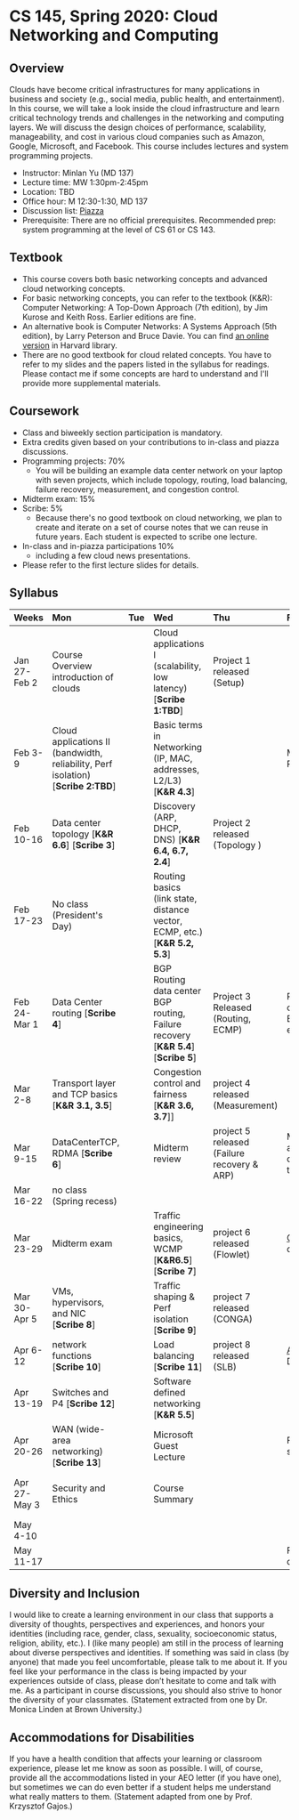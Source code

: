 # CS 145, Spring 2020: Cloud Networking and Computing

## Overview

Clouds have become critical infrastructures for many applications in business and society (e.g., social media, public health, and entertainment). In this course, we will take a look inside the cloud infrastructure and learn critical technology trends and challenges in the networking and computing layers. We will discuss the design choices of performance, scalability, manageability, and cost in various cloud companies such as Amazon, Google, Microsoft, and Facebook. This course includes lectures and system programming projects.

- Instructor: Minlan Yu (MD 137)
- Lecture time: MW 1:30pm-2:45pm
- Location: TBD
- Office hour: M 12:30-1:30, MD 137
- Discussion list: [Piazza](https://piazza.com/class/jy80ngwm9123)
- Prerequisite: There are no official prerequisites. Recommended prep: system programming at the level of CS 61 or CS 143.


## Textbook
- This course covers both basic networking concepts and advanced cloud networking concepts.
- For basic networking concepts, you can refer to the textbook (K&R): Computer Networking: A Top-Down Approach (7th edition), by Jim Kurose and Keith Ross. Earlier editions are fine. 
- An alternative book is Computer Networks: A Systems Approach (5th edition), by Larry Peterson and Bruce Davie. You can find [an online version](https://proquest-safaribooksonline-com.ezp-prod1.hul.harvard.edu/9780123850591) in Harvard library.
- There are no good textbook for cloud related concepts. You have to refer to my slides and the papers listed in the syllabus for readings. Please contact me if some concepts are hard to understand and I'll provide more supplemental materials.

## Coursework
- Class and biweekly section participation is mandatory.
- Extra credits given based on your contributions to in-class and piazza discussions.
- Programming projects: 70%
  - You will be building an example data center network on your laptop with seven projects, which include topology, routing, load balancing, failure recovery, measurement, and congestion control.
- Midterm exam: 15%
- Scribe: 5%
  - Because there's no good textbook on cloud networking, we plan to create and iterate on a set of course notes that we can reuse in future years. Each student is expected to scribe one lecture. 
- In-class and in-piazza participations 10%
  - including a few cloud news presentations.
- Please refer to the first lecture slides for details.

## Syllabus

| Weeks        | Mon                                                                                                                                                                                                | Tue  | Wed                                                           | Thu                                    | Fri                                         | Sat  | Sun                   |
| :----------- | :------------------------------------------------------------------------------------------------------------------------------------------------------------------------------------------------- | :--- | :------------------------------------------------------------ | :------------------------------------- | :------------------------------------------ | :--- | :-------------------- |
| Jan 27-Feb 2 | Course Overview <br> introduction of clouds                                                                                                                                                        |      | Cloud applications I <br> (scalability, low latency)  [**Scribe 1:TBD**]        |     Project 1 released <br> (Setup)                                           |                                             |
| Feb 3-9      | Cloud applications II (bandwidth, reliability, Perf isolation)     [**Scribe 2:TBD**]                                                                                                                                                |      | Basic terms in Networking <br> (IP, MAC, addresses, L2/L3)  [**K&R 4.3**]  |                                        |           Mininet and P4 tutorial                                   |   | Project 1 due 
| Feb 10-16    | Data center topology [**K&R 6.6**] [**Scribe 3**] <br>                                                  |      | Discovery <br> (ARP, DHCP, DNS)     [**K&R 6.4, 6.7, 2.4**]                          |   Project 2 released <br> (Topology )                |                     |
| Feb 17-23    | No class <br> (President's Day)                                                                                                                                                                    |      | Routing basics <br> (link state, distance vector, ECMP, etc.) [**K&R 5.2, 5.3**]   |             |                                             |      |Project 2 Due   |
| Feb 24-Mar 1 | Data Center routing   [**Scribe 4**]                                                                                   |      |  BGP Routing <br> data center BGP routing, Failure recovery    [**K&R 5.4**] [**Scribe 5**]                                                         | Project 3 Released <br> (Routing, ECMP)                    | P4 tutorial continued; ECMP; failure events |      |        |
| Mar 2-8      |          Transport layer and TCP basics [**K&R 3.1, 3.5**]                           |      |      Congestion control and fairness  <br> [**K&R 3.6, 3.7**]]                     | project 4 released (Measurement)                    |                                             |      | Project 3 due         |
| Mar 9-15     |     DataCenterTCP, RDMA  [**Scribe 6**]       |      |   Midterm review                                                           | project 5 released (Failure recovery & ARP)                     |             Measurement and debugging tools                                |      | Project 4 due         |
| Mar 16-22    | no class (Spring recess)                                                                                                                                                                           |      |                                                               |                                        |                                             |      |                       |
| Mar 23-29    |      Midterm exam                                                                        |      | Traffic engineering basics, WCMP [**K&R6.5**] [**Scribe 7**]                                                         | project 6  released <br> (Flowlet)                    |                                 [CONGA](https://people.csail.mit.edu/alizadeh/papers/conga-sigcomm14.pdf) details            |      | Project 5 due         |
| Mar 30-Apr 5 |  VMs, hypervisors, and NIC [**Scribe 8**]    |      |     Traffic shaping & Perf isolation [**Scribe 9**]                                           | project 7  released  <br> (CONGA)                   |                                             |      | project 6  due        |
| Apr 6-12     |      network functions [**Scribe 10**]                     |      |   Load balancing   [**Scribe 11**]                                                         | project 8  released  <br> (SLB) |                                  [Ananta](https://conferences.sigcomm.org/sigcomm/2013/papers/sigcomm/p207.pdf) Details         |   | project 7  due|
| Apr 13-19    |      Switches and P4  [**Scribe 12**]                                                                                                                                                                  |      | Software defined networking   [**K&R 5.5**]                                 |                                        |                                             |  | |
| Apr 20-26    |       WAN (wide-area networking)    [**Scribe 13**]                                                                                                                                                                                         |      | Microsoft Guest Lecture                                       |                                      |                                       Final project suggestions       | | project 8  due|
| Apr 27-May 3 | Security and Ethics  |      |        Course Summary                                                       |                          |                                             |     |     Final project proposal due |
| May 4-10     |                                                                                                                                                                                                    |      |                                                               |                                        |                                             |      |                       |
| May 11-17    |                                                                                                                                                                                                    |      |                                                               |                                        | Final project due                           |      |                       |


<!-- *skim [Jupiter](http://conferences.sigcomm.org/sigcomm/2015/pdf/papers/p183.pdf)*                                    -->


## Diversity and Inclusion
I would like to create a learning environment in our class that supports a diversity of thoughts, perspectives and experiences, and honors your identities (including race, gender, class, sexuality, socioeconomic status, religion, ability, etc.). I (like many people) am still in the process of learning about diverse perspectives and identities. If something was said in class (by anyone) that made you feel uncomfortable, please talk to me about it. If you feel like your performance in the class is being impacted by your experiences outside of class, please don’t hesitate to come and talk with me. As a participant in course discussions, you should also strive to honor the diversity of your classmates. (Statement extracted from one by Dr. Monica Linden at Brown University.)


## Accommodations for Disabilities
If you have a health condition that affects your learning or classroom experience, please let me know as soon as possible. I will, of course, provide all the accommodations listed in your AEO letter (if you have one), but sometimes we can do even better if a student helps me understand what really matters to them. (Statement adapted from one by Prof. Krzysztof Gajos.)